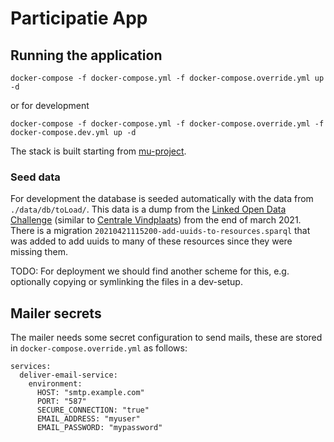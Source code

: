 # Participatie App

## Running the application

```shell
docker-compose -f docker-compose.yml -f docker-compose.override.yml up -d
```

or for development

```shell
docker-compose -f docker-compose.yml -f docker-compose.override.yml -f docker-compose.dev.yml up -d
```

The stack is built starting from [mu-project](https://github.com/mu-semtech/mu-project).

### Seed data

For development the database is seeded automatically with the data from `./data/db/toLoad/`. This data is a dump from the [Linked Open Data Challenge](https://openbelgium-2021.lblod.info/sparql) (similar to [Centrale Vindplaats](https://centrale-vindplaats.lblod.info/sparql)) from the end of march 2021. There is a migration `20210421115200-add-uuids-to-resources.sparql` that was added to add uuids to many of these resources since they were missing them.

TODO: For deployment we should find another scheme for this, e.g. optionally copying or symlinking the files in a dev-setup.

## Mailer secrets

The mailer needs some secret configuration to send mails, these are stored in
`docker-compose.override.yml` as follows:

```
services:
  deliver-email-service:
    environment:
      HOST: "smtp.example.com"
      PORT: "587"
      SECURE_CONNECTION: "true"
      EMAIL_ADDRESS: "myuser"
      EMAIL_PASSWORD: "mypassword"
```
